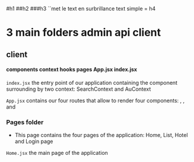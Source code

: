 #h1
##h2
###h3
``met le text en surbrillance
text simple = h4

# 3 main folders admin api client

## client 

#### components context hooks pages App.jsx index.jsx

`index.jsx` the entry point of our application containing the <App/> component surrounding by two context: SearchContext and AuContext

`App.jsx` contains our four routes that allow to render four components: <Home/>, <List/>,<Hotel/> and <Login/>

### Pages folder 

- This page contains the four pages of the application: Home, List, Hotel and Login page

`Home.jsx` the main page of the application




